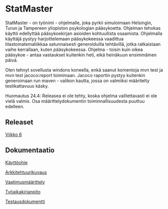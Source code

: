 # StatMaster

StatMaster - on työnimi - ohjelmalle, joka pyrkii simuloimaan Helsingin, Turun ja Tampereen yliopiston psykologian pääsykoetta. Ohjelman tehokas käyttö edellyttää pääsykoekirjan asioiden kohtuullista osaamista. Ohjelmalla käyttäjä pystyy harjoittelemaan pääsykokeessa vaadittua tilastomatematiikkaa satunnaisesti generoiduilla tehtävillä, jotka ratkaistaan vaihe kerrallaan, kuten pääsykokeessa. Ohjelma - toisin kuin oikea pääsykoe - antaa vastaukset kuitenkin heti, eikä heinäkuun ensimmäinen päivä. 

Olen tehnyt sovellusta windons koneella, enkä saanut komentoja mvn test ja mvn test jacoco:report toimimaan. 
Jacoco raportin pystyy kuitenkin generoimaan run maven - valikon kautta, jossa on valmiiksi määritelty testikattavuus käsky. 

Huomautus 24.4: Releasea ei ole tehty, koska ohjelma valitettavasti ei ole vielä valmis. Osa määrittelydokumentin toiminnallisuudesta puuttuu edelleen. 

## Releaset
[Viikko 6](https://github.com/osxosxos/otm-harjoitustyo/releases/tag/viikko5)

## Dokumentaatio

[Käyttöohje](https://github.com/osxosxos/otm-harjoitustyo/blob/master/SovellusDokumentaatio/K%C3%A4ytt%C3%B6ohje.md)

[Arkkitehtuurikuvaus](https://github.com/osxosxos/otm-harjoitustyo/blob/master/SovellusDokumentaatio/Arkkitehtuuri.md)

[Vaatimusmäärittely](https://github.com/osxosxos/otm-harjoitustyo/blob/master/SovellusDokumentaatio/Vaatimusm%C3%A4%C3%A4rittely.md)

[Työaikakirjanpito](https://github.com/osxosxos/otm-harjoitustyo/blob/master/SovellusDokumentaatio/Ty%C3%B6aikakirjanpito.md)

[Testausdokumentti](https://github.com/osxosxos/otm-harjoitustyo/blob/master/SovellusDokumentaatio/Testaus.md)
